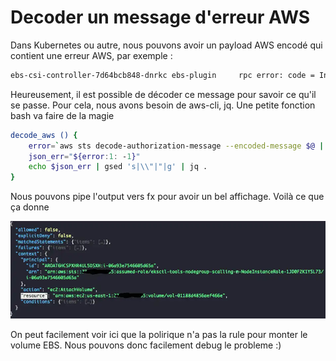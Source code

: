 # Decoder un message d'erreur AWS

Dans Kubernetes ou autre, nous pouvons avoir un payload AWS encodé qui contient une erreur AWS, par exemple :

```bash
ebs-csi-controller-7d64bcb848-dnrkc ebs-plugin     rpc error: code = Internal desc = Could not attach volume "vol-0258901b6a2b73351" to node "i-06a93e7546605d65a": could not attach volume "vol-0258901b6a2b73351" to node "i-06a93e7546605d65a": UnauthorizedOperation: You are not authorized to perform this operation. Encoded authorization failure message: N1ZRrJ6sHnCD0Kf7vWhqtRr5iyt5LXi6x2HR4UZuAy3WDHA6tS-0IP1mlVzuPU9K7C2FMrqTzL8uoFLVk4e2Pp58_K8SODg-0dCNascwZgZ9ubNXzAiegkQuho1aQUO6qH7Q4RdTg4kDfl9aocvzrSpCu66z6U3_4s-sd3TjpTOrqw9Je1Umhk7LD2YetnFammK9fJSZyjvknv_7yWs08-5IpVt3EAwWGmmxvxBlHf0WbnpUP7GSE_9C3ux5tlbzOzNtX3lRmoKNbYFU2ygwNH_el4PDny_7jgjlZMnm_oGFqyo4trcPXOAZ0_Fg68qnCOSm_q2L-kXYAmMyNva238kI9ruYtUKCvd2ihOAuHQ0vQgN4rjjQ82Mu2SNwe-jSb3h2uht1vAALfT38g9AR33dIkiq43TtsEKnQiKlV29dygZal_Fwg7E1BlHl2wkj5zhWvRVN_mQ_LKY_6NQ1xnRWTqBrncCq5zxI1duoUK9nIoS_yM-a5dKNiFesqDNjtwHVMMra1mTw2vil86TnOHjaGFKg1PhCjXS9zPldWNVGvG6wdCOH38JL7xBt7iTF4saJG7skHq5XjdYmLxGTYiqP5gKTNLLKOEL9beGvAta2NpwzZJafLi7CQ0Je6Cu2yoc9eHdIgbIvziVFdGHz7Z-iePmPQ59IsHO_4Ra7oLd7tpauOKyOeKDTI9CxY_4qOkrG7C5V-alDc0RuhWWiKmcLi2BIoaIHWUebvUBgypC9XOCa4JD1q7dhQst137D6RBaISmr5FiITxaXZpg02HjPXiuf3IPkv3Krw46SeCj_k7sjpagu1dswT21ezaJv4rApbdTguHazEfpxSXCQqNJ9A0ItF
```

Heureusement, il est possible de décoder ce message pour savoir ce qu'il se passe. Pour cela, nous avons besoin de aws-cli, jq. Une petite fonction bash va faire de la magie

```bash
decode_aws () {
    error=`aws sts decode-authorization-message --encoded-message $@ | jq .DecodedMessage`
    json_err="${error:1: -1}"
    echo $json_err | gsed 's|\\"|"|g' | jq .
}
```

Nous pouvons pipe l'output vers fx pour avoir un bel affichage. Voilà ce que ça donne

![Exemple d'un message AWS décodé](./_screens/decoded_aws_message.webp)

On peut facilement voir ici que la polirique n'a pas la rule pour monter le volume EBS. Nous pouvons donc facilement debug le probleme :)
